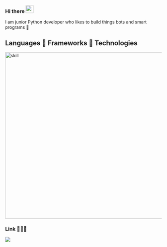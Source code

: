 ### Hi there <img src="https://user-images.githubusercontent.com/1303154/88677602-1635ba80-d120-11ea-84d8-d263ba5fc3c0.gif" width="25" height="25">

I am junior Python developer who likes to build things bots and smart programs 🦾

## Languages :link: Frameworks :link: Technologies 
<img width="536" alt="skill" src="https://user-images.githubusercontent.com/84875420/181742785-31071f05-5427-498b-b247-0dc421861d8d.png">

### Link 👨🏻‍💻 
[![](https://camo.githubusercontent.com/7e1a1a039c75a7c4d2a91d7f97bf0a1c2adcf7cb49b7dbbfc02963a4f9fdaca4/68747470733a2f2f696d672e736869656c64732e696f2f62616467652f6c696e6b6564696e2d2532333030373742352e7376673f7374796c653d666f722d7468652d6261646765266c6f676f3d6c696e6b6564696e266c6f676f436f6c6f723d7768697465)](https://www.linkedin.com/in/s-chaikovskyi/)



